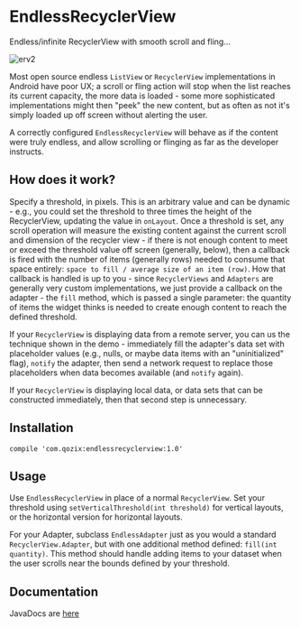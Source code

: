 # EndlessRecyclerView

Endless/infinite RecyclerView with smooth scroll and fling...

![erv2](https://cloud.githubusercontent.com/assets/701344/17218804/c0d99fe4-54ae-11e6-977f-1394c5a40f1b.gif)

Most open source endless `ListView` or `RecyclerView` implementations in Android have poor UX; a scroll or fling action
will stop when the list reaches its current capacity, the more data is loaded - some more sophisticated
implementations might then "peek" the new content, but as often as not it's simply loaded up off screen without
alerting the user.

A correctly configured `EndlessRecyclerView` will behave as if the content were truly endless, and allow scrolling
or flinging as far as the developer instructs.

## How does it work?

Specify a threshold, in pixels.  This is an arbitrary value and can be dynamic - e.g., you could set the threshold
to three times the height of the RecyclerView, updating the value in `onLayout`.  Once a threshold is set,
any scroll operation will measure the existing content against the current scroll and dimension of the recycler view -
if there is not enough content to meet or exceed the threshold value off screen (generally, below), then a callback
is fired with the number of items (generally rows) needed to consume that space entirely: `space to fill /
average size of an item (row)`.  How that callback is handled is up to you - since `RecyclerViews` and `Adapters` are
generally very custom implementations, we just provide a callback on the adapter - the `fill` method, which is
passed a single parameter: the quantity of items the widget thinks is needed to create enough content to reach
the defined threshold.

If your `RecyclerView` is displaying data from a remote server, you can us the technique shown in the demo -
immediately fill the adapter's data set with placeholder values (e.g., nulls, or maybe data items with an
"uninitialized" flag), `notify` the adapter, then send a network request to replace those placeholders when data becomes
 available (and `notify` again).

If your `RecyclerView` is displaying local data, or data sets that can be constructed immediately, then that second
step is unnecessary.

## Installation
```
compile 'com.qozix:endlessrecyclerview:1.0'
```

## Usage
Use `EndlessRecyclerView` in place of a normal `RecyclerView`.  Set your threshold using
 `setVerticalThreshold(int threshold)` for vertical layouts, or the horizontal version for horizontal layouts.
 
For your Adapter, subclass `EndlessAdapter` just as you would a standard `RecyclerView.Adapter`, but with one additional
method defined: `fill(int quantity)`.  This method should handle adding items to your dataset when the user scrolls near
the bounds defined by your threshold.

## Documentation
JavaDocs are [here](http://example.com)
